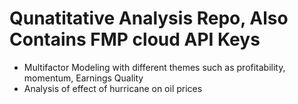 # Qunatitative Analysis Repo, Also Contains FMP cloud API Keys

* Multifactor Modeling with different themes such as profitability, momentum, Earnings Quality
* Analysis of effect of hurricane on oil prices
